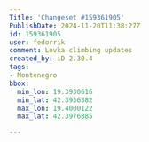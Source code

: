 ```yaml
---
Title: 'Changeset #159361905'
PublishDate: 2024-11-20T11:38:27Z
id: 159361905
user: fedorrik
comment: Lovka climbing updates
created_by: iD 2.30.4
tags:
- Montenegro
bbox:
  min_lon: 19.3930616
  min_lat: 42.3936382
  max_lon: 19.4000122
  max_lat: 42.3976885

---
```

